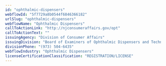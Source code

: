 ```yaml
---
id: "ophthalmic-dispensers"
webflowId: "5f7729a8b0544f6846366182"
urlSlug: "ophthalmic-dispensers"
webflowName: "Ophthalmic Dispensers"
callToActionLink: "http://njconsumeraffairs.gov/opt"
callToActionText: ""
issuingAgency: "Division of Consumer Affairs"
issuingDivision: "Board of Examiners of Ophthalmic Dispensers and Technicians"
divisionPhone: "(973) 504-6435"
webflowIndustry: "Ophthalmic Dispensers"
licenseCertificationClassification: "REGISTRATION/LICENSE"
---
```

